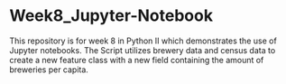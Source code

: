 # Week8_Jupyter-Notebook
This repository is for week 8 in Python II which demonstrates the use of Jupyter notebooks. The Script utilizes brewery data and census data to create a new feature class with a new field containing the amount of breweries per capita.  
